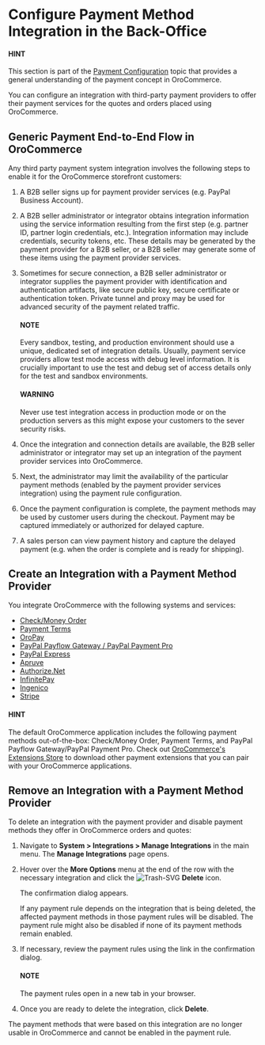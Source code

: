 <a id="sys-integrations-manage-integrations-payment-methods"></a>

# Configure Payment Method Integration in the Back-Office

<!-- begin -->

#### HINT
This section is part of the [Payment Configuration](../../../../concept-guides/administration/payment-configuration/index.md#user-guide-payment) topic that provides a general understanding of the payment concept in OroCommerce.

You can configure an integration with third-party payment providers to offer their payment services for the quotes and orders placed using OroCommerce.

## Generic Payment End-to-End Flow in OroCommerce

Any third party payment system integration involves the following steps to enable it for the OroCommerce storefront customers:

1. A B2B seller signs up for payment provider services (e.g. PayPal Business Account).
2. A B2B seller administrator or integrator obtains integration information using the service information resulting from the first step (e.g. partner ID, partner login credentials, etc.). Integration information may include credentials, security tokens, etc. These details may be generated by the payment provider for a B2B seller, or a B2B seller may generate some of these items using the payment provider services.
3. Sometimes for secure connection, a B2B seller administrator or integrator supplies the payment provider with identification and authentication artifacts, like secure public key, secure certificate or authentication token. Private tunnel and proxy may be used for advanced security of the payment related traffic.

   #### NOTE
   Every sandbox, testing, and production environment should use a unique, dedicated set of integration details. Usually, payment service providers allow test mode access with debug level information. It is crucially important to use the test and debug set of access details only for the test and sandbox environments.

   #### WARNING
   Never use test integration access in production mode or on the production servers as this might expose your customers to the sever security risks.
4. Once the integration and connection details are available, the B2B seller administrator or integrator may set up an integration of the payment provider services into OroCommerce.
5. Next, the administrator may limit the availability of the particular payment methods (enabled by the payment provider services integration) using the payment rule configuration.
6. Once the payment configuration is complete, the payment methods may be used by customer users during the checkout. Payment may be captured immediately or authorized for delayed capture.
7. A sales person can view payment history and capture the delayed payment (e.g. when the order is complete and is ready for shipping).

## Create an Integration with a Payment Method Provider

You integrate OroCommerce with the following systems and services:

* [Check/Money Order](check-money-order/index.md#user-guide-payment-check-money-order)
* [Payment Terms](payment-terms/index.md#user-guide-payment-payment-providers-overview-payment-term-config)
* [OroPay](oropay/index.md#user-guide-payment-oropay)
* [PayPal Payflow Gateway / PayPal Payment Pro](paypal-services/gateway-pro/index.md#sys-integrations-manage-integrations-paypal-payflow-gateway)
* [PayPal Express](paypal-services/express/index.md#config-guide-payment-paypal-express)
* [Apruve](apruve/index.md#user-guide-payment-payment-providers-overview-apruve)
* [Authorize.Net](authorizenet/index.md#user-guide-payment-payment-providers-overview-authorizenet)
* [InfinitePay](infinitepay/index.md#user-guide-payment-payment-providers-overview-infinitepay)
* [Ingenico](ingenico/index.md#user-guide-payment-payment-providers-overview-ingenico)
* [Stripe](stripe/index.md#user-guide-payment-payment-providers-stripe-overview)

<!-- :ref:` CyberSource <user-guide--payment--payment-providers-cybersource> ` -->

#### HINT
The default OroCommerce application includes the following payment methods out-of-the-box: Check/Money Order, Payment Terms, and PayPal Payflow Gateway/PayPal Payment Pro. Check out <a href="https://extensions.oroinc.com/orocommerce/" target="_blank">OroCommerce's Extensions Store</a> to download other payment extensions that you can pair with your OroCommerce applications.

## Remove an Integration with a Payment Method Provider

To delete an integration with the payment provider and disable payment methods they offer in OroCommerce orders and quotes:

1. Navigate to **System > Integrations > Manage Integrations** in the main menu. The **Manage Integrations** page opens.
2. Hover over the <i class="fa fa-ellipsis-h fa-lg" aria-hidden="true"></i> **More Options** menu at the end of the row with the necessary integration and click the ![Trash-SVG](_themes/sphinx_rtd_theme/static/svg-icons/trash.svg) **Delete** icon.

   The confirmation dialog appears.

   If any payment rule depends on the integration that is being deleted, the affected payment methods in those payment rules will be disabled. The payment rule might also be disabled if none of its payment methods remain enabled.
3. If necessary, review the payment rules using the link in the confirmation dialog.

   #### NOTE
   The payment rules open in a new tab in your browser.
4. Once you are ready to delete the integration, click **Delete**.

The payment methods that were based on this integration are no longer usable in OroCommerce and cannot be enabled in the payment rule.

<!-- stop -->
<!-- fa-bars = fa-navicon -->
<!-- Ic Tiles is used as Set As Default in saved views, and as tiles in display layout options -->
<!-- IcPencil refers to Rename in Commerce and Inline Editing in CRM -->
<!-- Check mark in the square. -->
<!-- SortDesc is also used as drop-down arrow -->
<!-- A -->
<!-- B -->
<!-- C -->
<!-- D -->
<!-- E -->
<!-- F -->
<!-- G -->
<!-- H -->
<!-- I -->
<!-- L -->
<!-- M -->
<!-- P -->
<!-- R -->
<!-- S -->
<!-- T -->
<!-- U -->
<!-- Z -->
<!-- CyberSource Payment Service <cybersource/index> -->
